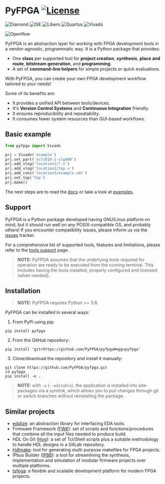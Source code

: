 # PyFPGA [![License](https://img.shields.io/badge/License-GPL--3.0-darkgreen?style=flat-square)](LICENSE)

![Diamond](https://img.shields.io/badge/Diamond-3.13-blue.svg?style=flat-square)
![ISE](https://img.shields.io/badge/ISE-14.7-blue.svg?style=flat-square)
![Libero](https://img.shields.io/badge/Libero--Soc-2024.1-blue.svg?style=flat-square)
![Quartus](https://img.shields.io/badge/Quartus--Prime-23.1-blue.svg?style=flat-square)
![Vivado](https://img.shields.io/badge/Vivado-2022.1-blue.svg?style=flat-square)

![Openflow](https://img.shields.io/badge/Openflow-GHDL%20%7C%20Yosys%20%7C%20nextpnr%20%7C%20icestorm%20%7C%20prjtrellis-darkgreen.svg?style=flat-square)

PyFPGA is an abstraction layer for working with FPGA development tools in a vendor-agnostic, programmatic way. It is a Python package that provides:
* One **class** per supported tool for **project creation**, **synthesis**, **place and route**, **bitstream generation**, and **programming**.
* A set of **command-line helpers** for simple projects or quick evaluations.

With PyFPGA, you can create your own FPGA development workflow tailored to your needs!

Some of its benefits are:
* It provides a unified API between tools/devices.
* It's **Version Control Systems** and **Continuous Integration** friendly.
* It ensures reproducibility and repeatability.
* It consumes fewer system resources than GUI-based workflows.

## Basic example

```py
from pyfpga import Vivado

prj = Vivado('example')
prj.set_part('xc7z010-1-clg400')
prj.add_vlog('location1/*.v')
prj.add_vlog('location2/top.v')
prj.add_cons('location3/example.xdc')
prj.set_top('Top')
prj.make()
```

The next steps are to read the [docs](https://pyfpga.github.io/pyfpga) or take a look at [examples](examples).

## Support

PyFPGA is a Python package developed having GNU/Linux platform on mind, but it should run well on any POSIX-compatible OS, and probably others!
If you encounter compatibility issues, please inform us via the [issues](https://github.com/PyFPGA/pyfpga/issues) tracker.

For a comprehensive list of supported tools, features and limitations, please refer to the [tools support](https://pyfpga.github.io/pyfpga/tools.html) page.

> **NOTE:**
> PyFPGA assumes that the underlying tools required for operation are ready to be executed from the running terminal.
> This includes having the tools installed, properly configured and licensed (when needed).

## Installation

> **NOTE:** PyFPGA requires Python >= 3.8.

PyFPGA can be installed in several ways:

1. From PyPi using pip:

```
pip install pyfpga
```

2. From the GitHub repository:

```
pip install 'git+https://github.com/PyFPGA/pyfpga#egg=pyfpga'
```

3. Clone/download the repository and install it manually:

```
git clone https://github.com/PyFPGA/pyfpga.git
cd pyfpga
pip install -e .
```

> **NOTE:** with `-e` (`--editable`), the application is installed into site-packages via a symlink, which allows you to pull changes through git or switch branches without reinstalling the package.

## Similar projects

* [edalize](https://github.com/olofk/edalize): an abstraction library for interfacing EDA tools.
* Firmware Framework ([FWK](https://gitlab.desy.de/fpgafw/fwk)): set of scripts and functions/procedures that combine all the input files needed to produce build.
* HDL On Git ([Hog](https://gitlab.com/hog-cern/Hog)): a set of Tcl/Shell scripts plus a suitable methodology to handle HDL designs in a GitLab repository.
* [Hdlmake](https://ohwr.org/project/hdl-make): tool for generating multi-purpose makefiles for FPGA projects.
* IPbus Builder ([IPBB](https://github.com/ipbus/ipbb)): a tool for streamlining the synthesis, implementation and simulation of modular firmware projects over multiple platforms.
* [tsfpga](https://github.com/tsfpga/tsfpga): a flexible and scalable development platform for modern FPGA projects.
